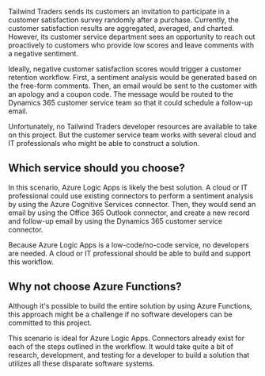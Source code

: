 Tailwind Traders sends its customers an invitation to participate in a customer satisfaction survey randomly after a purchase. Currently, the customer satisfaction results are aggregated, averaged, and charted. However, its customer service department sees an opportunity to reach out proactively to customers who provide low scores and leave comments with a negative sentiment.

Ideally, negative customer satisfaction scores would trigger a customer retention workflow. First, a sentiment analysis would be generated based on the free-form comments. Then, an email would be sent to the customer with an apology and a coupon code. The message would be routed to the Dynamics 365 customer service team so that it could schedule a follow-up email.

Unfortunately, no Tailwind Traders developer resources are available to take on this project. But the customer service team works with several cloud and IT professionals who might be able to construct a solution.

## Which service should you choose?

In this scenario, Azure Logic Apps is likely the best solution. A cloud or IT professional could use existing connectors to perform a sentiment analysis by using the Azure Cognitive Services connector. Then, they would send an email by using the Office 365 Outlook connector, and create a new record and follow-up email by using the Dynamics 365 customer service connector.

Because Azure Logic Apps is a low-code/no-code service, no developers are needed. A cloud or IT professional should be able to build and support this workflow.

## Why not choose Azure Functions?

Although it's possible to build the entire solution by using Azure Functions, this approach might be a challenge if no software developers can be committed to this project.

This scenario is ideal for Azure Logic Apps. Connectors already exist for each of the steps outlined in the workflow. It would take quite a bit of research, development, and testing for a developer to build a solution that utilizes all these disparate software systems.
